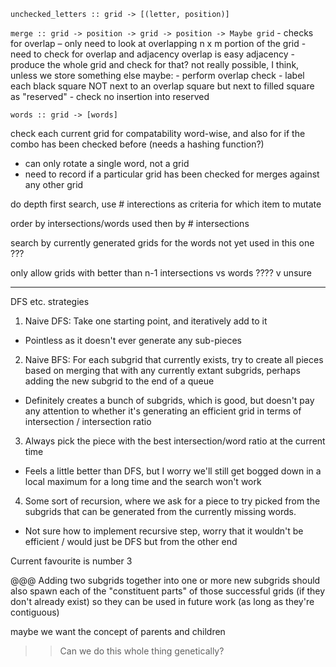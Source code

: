 
`unchecked_letters :: grid -> [(letter, position)]`

`merge :: grid -> position -> grid -> position -> Maybe grid`
	- checks for overlap – only need to look at overlapping n x m portion of the grid
	- need to check for overlap and adjacency
		overlap is easy
		adjacency - produce the whole grid and check for that? not really possible, I think, unless we store something else
		maybe:
			- perform overlap check
			- label each black square NOT next to an overlap square but next to filled square as "reserved"
			- check no insertion into reserved

`words :: grid -> [words]`

check each current grid for compatability word-wise, and also for if the combo has been checked before 
(needs a hashing function?)


- can only rotate a single word, not a grid
- need to record if a particular grid has been checked for merges against any other grid

do depth first search, use # interections as criteria for which item to mutate


order by intersections/words used then by # intersections

search by currently generated grids for the words not yet used in this one ???

only allow grids with better than n-1 intersections vs words ???? v unsure

****

DFS etc. strategies

1. Naive DFS: Take one starting point, and iteratively add to it

  - Pointless as it doesn't ever generate any sub-pieces


2. Naive BFS: For each subgrid that currently exists, try to create 
   all pieces based on merging that with any currently extant subgrids,
   perhaps adding the new subgrid to the end of a queue

  - Definitely creates a bunch of subgrids, which is good, but doesn't pay 
    any attention to whether it's generating an efficient grid in terms of 
    intersection / intersection ratio


3. Always pick the piece with the best intersection/word ratio at the current time

  - Feels a little better than DFS, but I worry we'll still get bogged down in a 
    local maximum for a long time and the search won't work


4. Some sort of recursion, where we ask for a piece to try picked from the subgrids 
   that can be generated from the currently missing words.

  - Not sure how to implement recursive step, worry that it wouldn't be efficient / would 
    just be DFS but from the other end


Current favourite is number 3


@@@ Adding two subgrids together into one or more new subgrids should also spawn 
    each of the "constituent parts" of those successful grids (if they don't 
    already exist) so they can be used in future work (as long as they're contiguous)

maybe we want the concept of parents and children 


>> Can we do this whole thing genetically?


